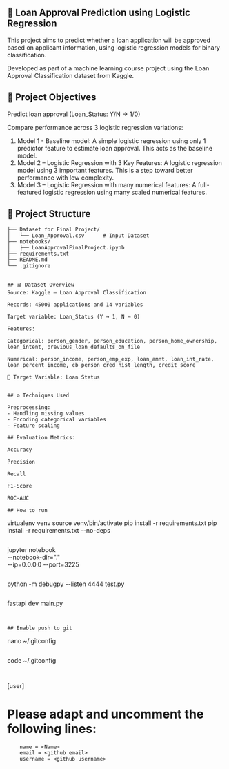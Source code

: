 ## 🏦 Loan Approval Prediction using Logistic Regression

This project aims to predict whether a loan application will be approved based on applicant information, using logistic regression models for binary classification.

Developed as part of a machine learning course project using the Loan Approval Classification dataset from Kaggle.

## 📌 Project Objectives

Predict loan approval (Loan_Status: Y/N → 1/0)

Compare performance across 3 logistic regression variations:
1) Model 1 - Baseline model: A simple logistic regression using only 1 predictor feature to estimate loan approval. This acts as the baseline model.
2) Model 2 – Logistic Regression with 3 Key Features: A logistic regression model using 3 important features. This is a step toward better performance with low complexity.
3) Model 3 – Logistic Regression with many numerical features: A full-featured logistic regression using many scaled numerical features.

## 📁 Project Structure

```text
├── Dataset for Final Project/
│   └── Loan_Approval.csv      # Input Dataset
├── notebooks/
│   ├── LoanApprovalFinalProject.ipynb     
├── requirements.txt
├── README.md
└── .gitignore


## 📊 Dataset Overview
Source: Kaggle – Loan Approval Classification

Records: 45000 applications and 14 variables

Target variable: Loan_Status (Y → 1, N → 0)

Features:

Categorical: person_gender, person_education, person_home_ownership, loan_intent, previous_loan_defaults_on_file

Numerical: person_income, person_emp_exp, loan_amnt, loan_int_rate, loan_percent_income, cb_person_cred_hist_length, credit_score

🎯 Target Variable: Loan Status


## ⚙️ Techniques Used
 
Preprocessing:
- Handling missing values
- Encoding categorical variables
- Feature scaling

## Evaluation Metrics:

Accuracy

Precision

Recall

F1-Score

ROC-AUC

## How to run
```
virtualenv venv
source venv/bin/activate
pip install -r requirements.txt
pip install -r requirements.txt --no-deps
```

```
jupyter notebook \
    --notebook-dir="." \
    --ip=0.0.0.0 --port=3225
```
```
python -m debugpy --listen 4444 test.py
```

```
fastapi dev main.py
```


## Enable push to git
```
nano ~/.gitconfig
```
```
code ~/.gitconfig
```


```
[user]
# Please adapt and uncomment the following lines:
        name = <Name>
        email = <github email>
        username = <github username>
```